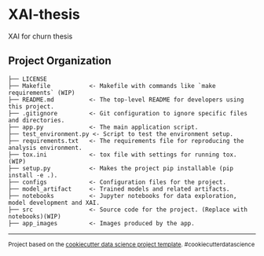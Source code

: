 XAI-thesis
==============================

XAI for churn thesis

Project Organization
------------

    ├── LICENSE
    ├── Makefile           <- Makefile with commands like `make requirements` (WIP)
    ├── README.md          <- The top-level README for developers using this project.
    ├── .gitignore         <- Git configuration to ignore specific files and directories.
    ├── app.py             <- The main application script.
    ├── test_environment.py <- Script to test the environment setup.
    ├── requirements.txt   <- The requirements file for reproducing the analysis environment.
    ├── tox.ini            <- tox file with settings for running tox. (WIP)
    ├── setup.py           <- Makes the project pip installable (pip install -e .).
    ├── configs            <- Configuration files for the project.
    ├── model_artifact     <- Trained models and related artifacts.
    ├── notebooks          <- Jupyter notebooks for data exploration, model development and XAI.
    ├── src                <- Source code for the project. (Replace with notebooks)(WIP)
    ├── app_images         <- Images produced by the app.

--------

<p><small>Project based on the <a target="_blank" href="https://drivendata.github.io/cookiecutter-data-science/">cookiecutter data science project template</a>. #cookiecutterdatascience</small></p>
